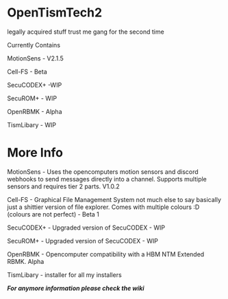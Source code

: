 # OpenTismTech2
legally acquired stuff trust me gang for the second time

Currently Contains

MotionSens - V2.1.5

Cell-FS - Beta

SecuCODEX+ -WIP

SecuROM+ - WIP

OpenRBMK - Alpha

TismLibary - WIP

# More Info

MotionSens - Uses the opencomputers motion sensors and discord webhooks to send messages directly into a channel. Supports multiple sensors and requires tier 2 parts. V1.0.2

Cell-FS - Graphical File Management System not much else to say basically just a shittier version of file explorer. Comes with multiple colours :D (colours are not perfect) - Beta 1

SecuCODEX+ - Upgraded version of SecuCODEX - WIP

SecuROM+ - Upgraded version of SecuCODEX - WIP

OpenRBMK - Opencomputer compatibility with a HBM NTM Extended RBMK. Alpha

TismLibary - installer for all my installers




***For anymore information please check the wiki***
